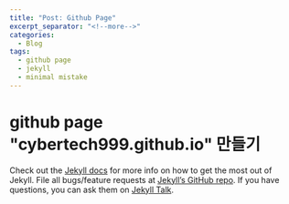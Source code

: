 ```yaml
---
title: "Post: Github Page"
excerpt_separator: "<!--more-->"
categories:
  - Blog
tags:
  - github page
  - jekyll
  - minimal mistake
---
```


# github page "cybertech999.github.io" 만들기


Check out the [Jekyll docs][jekyll-docs] for more info on how to get the most out of Jekyll. 
File all bugs/feature requests at [Jekyll’s GitHub repo][jekyll-gh]. 
If you have questions, you can ask them on [Jekyll Talk][jekyll-talk].

[jekyll-docs]: https://jekyllrb.com/docs/home
[jekyll-gh]:   https://github.com/jekyll/jekyll
[jekyll-talk]: https://talk.jekyllrb.com/
